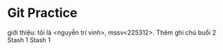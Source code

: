 # Git Practice
giới thiệu: tôi là <nguyễn trí vinh>, mssv<225312>.
Thêm ghi chú buổi 2
Stash 1
Stash 1
